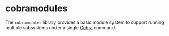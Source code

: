 # cobramodules

The `cobramodules` library provides a basic module system to support running multiple subsystems
under a single [Cobra](https://github.com/spf13/cobra) command.
